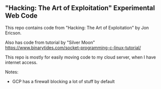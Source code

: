 ## "Hacking: The Art of Exploitation" Experimental Web Code

This repo contains code from "Hacking: The Art of Exploitation" by Jon Ericson.

Also has code from tutorial by "Silver Moon" https://www.binarytides.com/socket-programming-c-linux-tutorial/

This repo is mostly for easily moving code to my cloud server, when I have internet access.

Notes:

- GCP has a firewall blocking a lot of stuff by default

